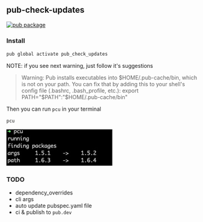 ## pub-check-updates

[![pub package](https://img.shields.io/pub/v/pub_check_updates)](https://pub.dartlang.org/packages/pub_check_updates)

### Install

```bash
pub global activate pub_check_updates
```

NOTE: if you see next warning, just follow it's suggestions

> Warning: Pub installs executables into $HOME/.pub-cache/bin, which is not on your path.
> You can fix that by adding this to your shell's config file (.bashrc, .bash_profile, etc.):
>   export PATH="$PATH":"$HOME/.pub-cache/bin"

Then you can run `pcu` in your terminal

```bash
pcu
```

![screenshot.png](/asset/screenshot.png)

### TODO

- dependency_overrides
- cli args
- auto update pubspec.yaml file
- ci & publish to `pub.dev`
